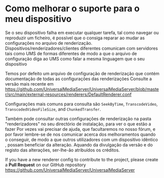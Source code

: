 # Como melhorar o suporte para o meu dispositivo

Se o seu dispositivo falha em executar qualquer tarefa, tal como navegar ou reproduzir um ficheiro, é possível que o consiga reparar ao mudar as configurações no arquivo de renderização. Dispositivos/renderizadores/clientes diferentes comunicam com servidores tais como UMS de formas diferentes de modo a que o arquivo de configuração diga ao UMS como falar a mesma linguagem que o seu dispositivo

Temos por defeito um arquivo de configuração de renderização que contém documentação de todas as configurações das renderizações Consulte a versão mais recente em https://github.com/UniversalMediaServer/UniversalMediaServer/blob/master/src/main/external-resources/renderers/DefaultRenderer.conf

Configurações mais comuns para consulta são `SeekByTime`, `TranscodeVideo`, `TranscodedVideoFileSize`, and `ChunkedTransfer`.

Também pode consultar outras configurações de renderização na pasta  "renderizadores" no seu directório de instalação, para ver o que estão a fazer Por vezes vai precisar de ajuda, que facultaremos no nosso fórum, e por favor lembre-se de nos comunicar acerca dos melhoramentos quando o conseguir, de modo a que outros utilizadores com um dispositivo idêntico , possam beneficiar da alteração. Aquando da divulgação da versão e do registo das alterações, ser-lhe-ão atribuídos os créditos.

If you have a new renderer config to contribute to the project, please create a **Pull Request** on our GitHub repository https://github.com/UniversalMediaServer/UniversalMediaServer
